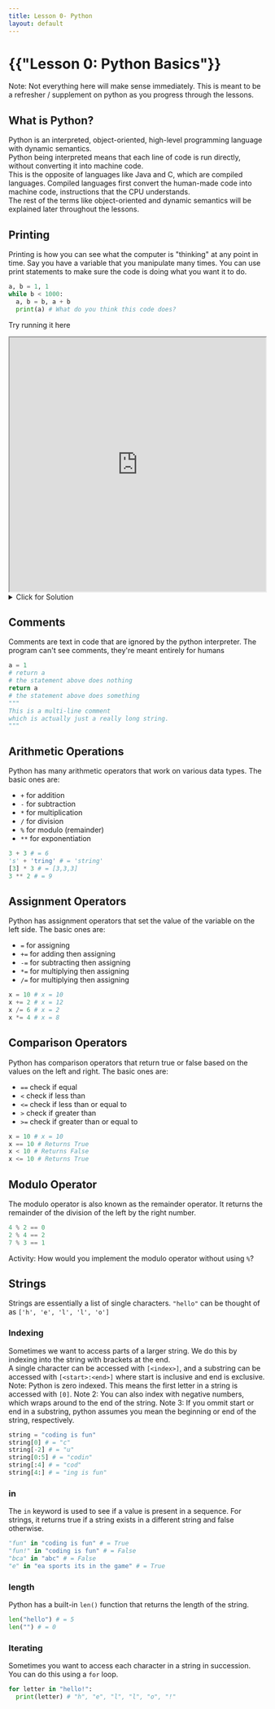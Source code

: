 ```yaml
---
title: Lesson 0- Python
layout: default
---
```


# {{"Lesson 0: Python Basics"}}

Note: Not everything here will make sense immediately. This is meant to be a refresher / supplement on python as you progress through the lessons.

## What is Python?

Python is an interpreted, object-oriented, high-level programming language with dynamic semantics.\
Python being interpreted means that each line of code is run directly, without converting it into machine code.\
This is the opposite of languages like Java and C, which are compiled languages. Compiled languages first convert the human-made code into machine code, instructions that the CPU understands.\
The rest of the terms like object-oriented and dynamic semantics will be explained later throughout the lessons.

## Printing

Printing is how you can see what the computer is "thinking" at any point in time. Say you have a variable that you manipulate many times. You can use print statements to make sure the code is doing what you want it to do.

```python
a, b = 1, 1
while b < 1000:
  a, b = b, a + b 
  print(a) # What do you think this code does?
```

Try running it here
<iframe
  src="https://jupyterlite.github.io/demo/repl/index.html?kernel=python&toolbar=1"
  width="100%"
  height="500px"
>
</iframe>

<details><summary>Click for Solution</summary>

<div class="language-python highlighter-rouge"><div class="highlight"><pre class="highlight">
<code>It generates the Fibbonacci numbers less than 1000.</code>
</pre></div></div></details>


## Comments

Comments are text in code that are ignored by the python interpreter. The program can't see comments, they're meant entirely for humans

```python
a = 1
# return a 
# the statement above does nothing
return a 
# the statement above does something
"""
This is a multi-line comment
which is actually just a really long string.
"""
```


## Arithmetic Operations

Python has many arithmetic operators that work on various data types. The basic ones are:
* ```+``` for addition 
* ```-``` for subtraction
* ```*``` for multiplication
* ```/``` for division
* ```%``` for modulo (remainder)
* ```**``` for exponentiation

```python
3 + 3 # = 6
's' + 'tring' # = 'string'
[3] * 3 # = [3,3,3]
3 ** 2 # = 9
```


## Assignment Operators

Python has assignment operators that set the value of the variable on the left side. The basic ones are:
* ```=``` for assigning
* ```+=``` for adding then assigning
* ```-=``` for subtracting then assigning
* ```*=``` for multiplying then assigning
* ```/=``` for multiplying then assigning

```python
x = 10 # x = 10 
x += 2 # x = 12 
x /= 6 # x = 2
x *= 4 # x = 8
```

## Comparison Operators

Python has comparison operators that return true or false based on the values on the left and right. The basic ones are:
* ```==``` check if equal
* ```<``` check if less than
* ```<=``` check if less than or equal to 
* ```>``` check if greater than
* ```>=``` check if greater than or equal to

```python
x = 10 # x = 10 
x == 10 # Returns True
x < 10 # Returns False
x <= 10 # Returns True 
```

## Modulo Operator

The modulo operator is also known as the remainder operator. It returns the remainder of the division of the left by the right number.

```python
4 % 2 == 0 
2 % 4 == 2 
7 % 3 == 1
```

Activity: How would you implement the modulo operator without using ```%```?


## Strings

Strings are essentially a list of single characters. ```"hello"``` can be thought of as ```['h', 'e', 'l', 'l', 'o']```

### Indexing

Sometimes we want to access parts of a larger string. We do this by indexing into the string with brackets at the end.\
A single character can be accessed with ```[<index>]```, and a substring can be accessed with ```[<start>:<end>]``` where start is inclusive and end is exclusive.
Note: Python is zero indexed. This means the first letter in a string is accessed with ```[0]```.
Note 2: You can also index with negative numbers, which wraps around to the end of the string.
Note 3: If you ommit start or end in a substring, python assumes you mean the beginning or end of the string, respectively.

```python
string = "coding is fun"
string[0] # = "c"
string[-2] # = "u"
string[0:5] # = "codin"
string[:4] # = "cod"
string[4:] # = "ing is fun"
```

### in 

The ```in``` keyword is used to see if a value is present in a sequence. For strings, it returns true if a string exists in a different string and false otherwise.

```python
"fun" in "coding is fun" # = True 
"fun!" in "coding is fun" # = False 
"bca" in "abc" # = False 
"e" in "ea sports its in the game" # = True 
```

### length

Python has a built-in ```len()``` function that returns the length of the string.

```python
len("hello") # = 5
len("") # = 0
```

### Iterating

Sometimes you want to access each character in a string in succession. You can do this using a ```for``` loop.

```python
for letter in "hello!":
  print(letter) # "h", "e", "l", "l", "o", "!"
```



<!--
You can use HTML elements in Markdown, such as the comment element, and they won't
be affected by a markdown parser. However, if you create an HTML element in your
markdown file, you cannot use markdown syntax within that element's contents.
-->